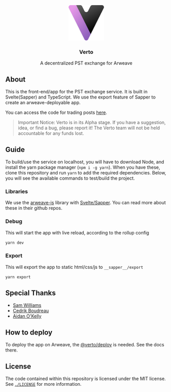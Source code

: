 <p align="center">
  <a href="https://verto.exchange">
    <img src="../static/logo_light.svg" alt="Verto logo (dark version)" width="110">
  </a>

  <h3 align="center">Verto</h3>

  <p align="center">
    A decentralized PST exchange for Arweave
 </p>
</p>

## About

This is the front-end/app for the PST exchange service. It is built in Svelte(Sapper) and TypeScript. We use the export feature of Sapper to create an arweave-deployable app.

You can access the code for trading posts [here](https://github.com/useverto/trading-post).

> Important Notice: Verto is in its Alpha stage. If you have a suggestion, idea, or find a bug, please report it! The Verto team will not be held accountable for any funds lost.

## Guide

To build/use the service on localhost, you will have to download Node, and install the yarn package manager (`npm i -g yarn`). When you have these, clone this repository and run `yarn` to add the required dependencies.
Below, you will see the available commands to test/build the project.

### Libraries

We use the [arweave-js](https://github.com/ArweaveTeam/arweave-js) library with [Svelte/Sapper](https://github.com/sveltejs/sapper). You can read more about these in their github repos.

### Debug

This will start the app with live reload, according to the rollup config

```sh
yarn dev
```

### Export

This will export the app to static html/css/js to `__sapper__/export`

```sh
yarn export
```

## Special Thanks

- [Sam Williams](https://twitter.com/samecwilliams)
- [Cedrik Boudreau](https://github.com/cedriking)
- [Aidan O'Kelly](https://github.com/aidanok)

## How to deploy

To deploy the app on Arweave, the [@verto/deploy](https://github.com/useverto/deploy) is needed. See the docs there.

## License

The code contained within this repository is licensed under the MIT license.
See [`./LICENSE`](../LICENSE) for more information.
